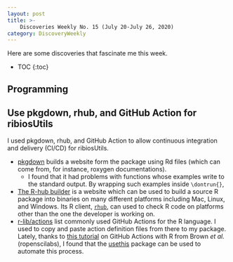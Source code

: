 ```yaml
---
layout: post
title: >-
    Discoveries Weekly No. 15 (July 20-July 26, 2020)
category: DiscoveryWeekly
---
```


Here are some discoveries that fascinate me this week.

* TOC
{:toc}

## Programming

## Use pkgdown, rhub, and GitHub Action for ribiosUtils

I used pkgdown, rhub, and GitHub Action to allow continuous integration and
delivery (CI/CD) for ribiosUtils.

* [pkgdown](https://pkgdown.r-lib.org/index.html) builds a website form the
    package using Rd files (which can come from, for instance, roxygen
    documentations).
  * I found that it had problems with functions whose examples
    write to the standard output. By wrapping such examples inside `\dontrun{}`,
* [The R-hub builder](https://builder.r-hub.io/) is a website which can be used
  to build a source R package into binaries on many different platforms
  including Mac, Linux, and Windows. Its R client,
  [`rhub`](https://r-hub.github.io/rhub/), can used to check R code on platforms
  other than the one the developer is working on.
* [r-lib/actions](https://github.com/r-lib/actions) list commonly used GitHub
    Actions for the R language. I used to copy and paste action definition files
    from there to my package. Lately, thanks to [this
    tutorial](https://ropenscilabs.github.io/actions_sandbox/) on GitHub Actions
    with R from Brown *et al.* (ropenscilabs), I found that the
    [usethis](https://github.com/r-lib/actions) package can be used to automate
    this process.

